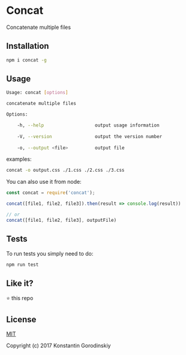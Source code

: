 # Concat

Concatenate multiple files

## Installation

```bash
npm i concat -g
```

## Usage

```bash
Usage: concat [options]

concatenate multiple files

Options:

    -h, --help                   output usage information
  
    -V, --version                output the version number
  
    -o, --output <file>          output file
```

examples:
```bash
concat -o output.css ./1.css ./2.css ./3.css
```

You can also use it from node:

```javascript
const concat = require('concat');

concat([file1, file2, file3]).then(result => console.log(result))

// or
concat([file1, file2, file3], outputFile)
```

## Tests

To run tests you simply need to do:
```bash
npm run test
```

## Like it?

:star: this repo

## License

[MIT](http://opensource.org/licenses/MIT)

Copyright (c) 2017 Konstantin Gorodinskiy
